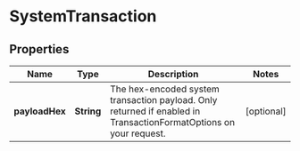 

# SystemTransaction


## Properties

| Name | Type | Description | Notes |
|------------ | ------------- | ------------- | -------------|
|**payloadHex** | **String** | The hex-encoded system transaction payload. Only returned if enabled in TransactionFormatOptions on your request. |  [optional] |



